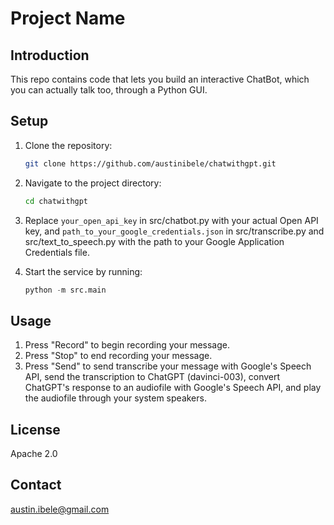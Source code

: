 # Project Name

## Introduction

This repo contains code that lets you build an interactive ChatBot, which you can actually talk too, through a Python GUI.

## Setup

1. Clone the repository:

   ```bash
   git clone https://github.com/austinibele/chatwithgpt.git
   ```

2. Navigate to the project directory:

   ```bash
   cd chatwithgpt
   ```

3. Replace `your_open_api_key` in src/chatbot.py with your actual Open API key, and `path_to_your_google_credentials.json` in src/transcribe.py and src/text_to_speech.py with the path to your Google Application Credentials file.

4. Start the service by running:
   ```python
   python -m src.main
   ```

## Usage

1. Press "Record" to begin recording your message.
2. Press "Stop" to end recording your message.
3. Press "Send" to send transcribe your message with Google's Speech API, send the transcription to ChatGPT (davinci-003), convert ChatGPT's response to an audiofile with Google's Speech API, and play the audiofile through your system speakers.


## License

Apache 2.0

## Contact

austin.ibele@gmail.com
